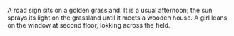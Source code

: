 A road sign sits on a golden grassland. It is a usual afternoon; the sun sprays its light on the grassland until it meets a wooden house. A girl leans on the window at second floor, lokking across the field. 